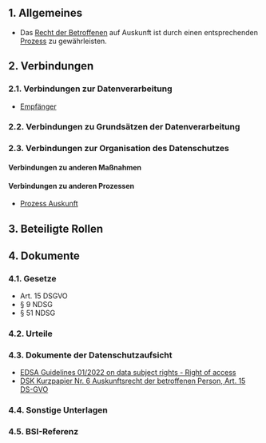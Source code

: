 ## 1. Allgemeines
- Das [Recht der Betroffenen](../Grundsaetze-Datenverarbeitung/Betroffenenrechte.md) auf Auskunft ist durch einen entsprechenden [Prozess](../Organisation/Prozess-Auskunft.md) zu gewährleisten.
## 2. Verbindungen
### 2.1. Verbindungen zur Datenverarbeitung
- [Empfänger](../Datenverarbeitung/Empfaenger.md)
### 2.2. Verbindungen zu Grundsätzen der Datenverarbeitung
### 2.3. Verbindungen zur Organisation des Datenschutzes
#### Verbindungen zu anderen Maßnahmen
#### Verbindungen zu anderen Prozessen
- [Prozess Auskunft](../Organisation/Prozess-Auskunft.md)
## 3. Beteiligte Rollen
## 4. Dokumente
### 4.1. Gesetze
- Art. 15 DSGVO
- § 9 NDSG
- § 51 NDSG
### 4.2. Urteile
### 4.3. Dokumente der Datenschutzaufsicht
- [EDSA Guidelines 01/2022 on data subject rights - Right of access](https://edpb.europa.eu/our-work-tools/our-documents/guidelines/guidelines-012022-data-subject-rights-right-access_de)
- [DSK Kurzpapier Nr. 6
Auskunftsrecht der betroffenen Person, Art. 15 DS-GVO](https://www.datenschutzkonferenz-online.de/media/kp/dsk_kpnr_6.pdf)
### 4.4. Sonstige Unterlagen
### 4.5. BSI-Referenz